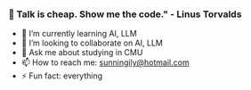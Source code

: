 ### 👋 Talk is cheap. Show me the code." - Linus Torvalds 

- 🌱 I’m currently learning AI, LLM
- 👯 I’m looking to collaborate on AI, LLM
- 💬 Ask me about studying in CMU
- 📫 How to reach me: sunningily@hotmail.com
- ⚡ Fun fact: everything
